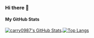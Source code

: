 ### Hi there 👋

<!--
**carry0987/carry0987** is a ✨ _special_ ✨ repository because its `README.md` (this file) appears on your GitHub profile.

Here are some ideas to get you started:

- 🔭 I’m currently working on ...
- 🌱 I’m currently learning ...
- 👯 I’m looking to collaborate on ...
- 🤔 I’m looking for help with ...
- 💬 Ask me about ...
- 📫 How to reach me: ...
- 😄 Pronouns: ...
- ⚡ Fun fact: ...
-->

#### My GitHub Stats

<a href="https://github.com/carry0987">
  <img align="center" src="https://github-readme-stats.vercel.app/api?username=carry0987&show_icons=true&line_height=33&count_private=true&theme=dark" alt="carry0987's GitHub Stats" />
</a>

<a href="https://github.com/carry0987">
  <img align="center" src="https://github-readme-stats.vercel.app/api/top-langs/?username=carry0987&&hide=cmake&layout=compact&theme=dark" alt="Top Langs" />
</a>
